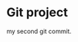 <!DOCTYPE html>
<html>
<head>
<title>Page Title</title>
</head>
<body>

<h1>Git project</h1>
<p>my second git commit.</p>

</body>
</html>
